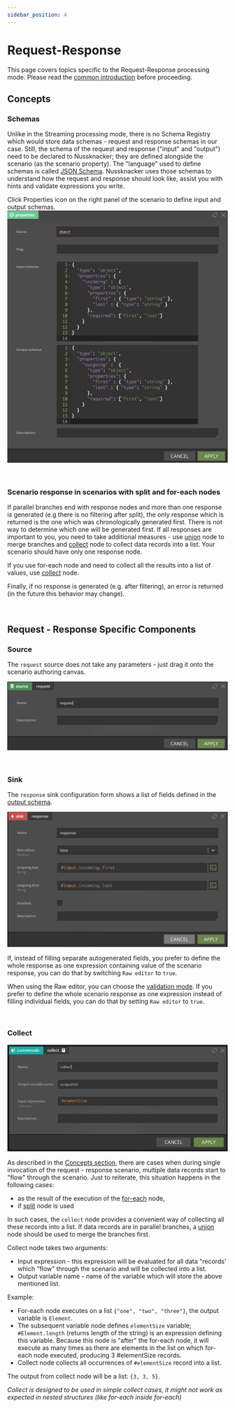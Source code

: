 ```yaml
---
sidebar_position: 4
---
```


# Request-Response

This page covers topics specific to the Request-Response processing mode. Please read the [common introduction](Intro.md) before proceeding. 

## Concepts

### Schemas
Unlike in the Streaming processing mode, there is no Schema Registry which would store data schemas - request and response schemas in our case. Still, the schema of the request and response ("input" and "output") need to be declared to Nussknacker; they are defined alongside the scenario (as the scenario property). The "language" used to define schemas is called [JSON Schema](https://json-schema.org/). Nussknacker uses those schemas to understand how the request and response should look like, assist you with hints and validate expressions you write. 

Click Properties icon on the right panel of the scenario to define input and output schemas.
![RR schema](img/rrProperties.png "RR properties")

&nbsp;
### Scenario response in scenarios with split and for-each nodes
If parallel branches end with response nodes and more than one response is generated (e.g there is no filtering after split), the only response which is returned is the one which was chronologically generated first. There is not way to determine which one will be generated first. If all responses are important to you, you need to take additional measures - use [union](./BasicNodes.md#union) node to merge branches and [collect](#collect) node to collect data records into a list. Your scenario should have only one response node.

If you use for-each node and need to collect all the results into a list of values, use [collect](#collect) node.

Finally, if no response is generated (e.g. after filtering), an error is returned (in the future this behavior may change).

&nbsp;
## Request - Response Specific Components

### Source

The `request` source does not take any parameters - just drag it onto the scenario authoring canvas.

![RR source](img/rrSource.png "RR source")

&nbsp;
### Sink

The `response` sink configuration form shows a list of fields defined in the [output schema](#schemas).

![RR sink](img/rrSink.png "RR sink")

If, instead of filling separate autogenerated fields, you prefer to define the whole response as one expression
containing value of the scenario response, you can do that by switching `Raw editor` to `true`.

When using the Raw editor, you can choose the [validation mode](/docs/integration/DataTypingAndSchemasHandling.md#validation-and-encoding).
If you prefer to define the whole scenario response as one expression instead of filling individual fields, you can do that by setting `Raw editor` to `true`.

&nbsp;
### Collect

![collect](img/collect.png)

As described in the [Concepts section](#concepts), there are cases when during single invocation of the request - response scenario, multiple data records start to "flow" through the scenario. Just to reiterate, this situation happens in the following cases:
- as the result of the execution of the [for-each](./BasicNodes.md#) node,
- if [split](./BasicNodes.md#split) node is used

In such cases, the `collect` node provides a convenient way of collecting all these records into a list. If data records are in parallel branches, a [union](./BasicNodes.md/#union) node should be used  to merge the branches first.

Collect node takes two arguments:
- Input expression - this expression will be evaluated for all data "records' which "flow" through the scenario and will be collected into a list. 
- Output variable name - name of the variable which will store the above mentioned list.

Example:
- For-each node executes on a list `{"one", "two", "three"}`, the output variable is `Element`.
- The subsequent variable node defines `elementSize` variable; `#Element.length` (returns length of the string) is an expression defining this variable. Because this node is "after" the for-each node, it will execute as many times as there are elements in the list on which for-each node executed, producing 3 #elementSize records.
- Collect node collects all occurrences of `#elementSize` record into a list.

The output from collect node will be a list: `{3, 3, 5}`.

_Collect is designed to be used in simple collect cases, it might not work as expected in nested structures (like for-each inside for-each)_
